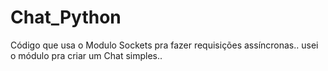 # Chat_Python
Código que usa o Modulo Sockets pra fazer requisições assíncronas..
usei o módulo pra criar um Chat simples..
